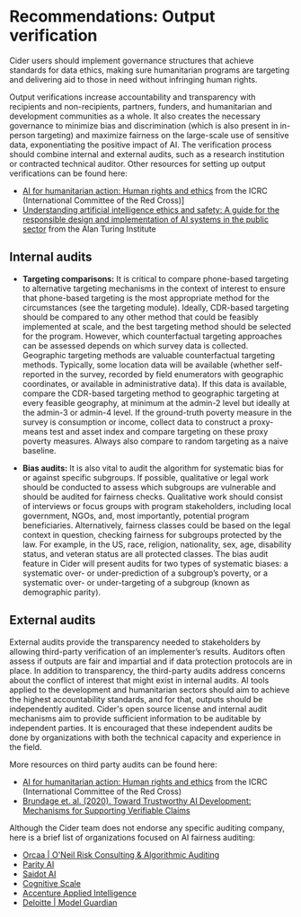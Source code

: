 # Recommendations: Output verification

Cider users should implement governance structures that achieve standards for data ethics, making sure humanitarian programs are targeting and delivering aid to those in need without infringing human rights.

Output verifications increase accountability and transparency with recipients and non-recipients, partners, funders, and humanitarian and development communities as a whole. It also creates the necessary governance to minimize bias and discrimination (which is also present in in-person targeting) and maximize fairness on the large-scale use of sensitive data, exponentiating the positive impact of AI. The verification process should combine internal and external audits, such as a research institution or contracted technical auditor. Other resources for setting up output verifications can be found here:

- [AI for humanitarian action: Human rights and ethics](https://international-review.icrc.org/articles/ai-humanitarian-action-human-rights-ethics-913) from the ICRC (International Committee of the Red Cross)]
- [Understanding artificial intelligence ethics and safety: A guide for the responsible design and implementation of AI systems in the public sector](https://www.turing.ac.uk/sites/default/files/2019-06/understanding_artificial_intelligence_ethics_and_safety.pdf) from the Alan Turing Institute

## Internal audits

- **Targeting comparisons:** It is critical to compare phone-based targeting to alternative targeting mechanisms in the context of interest to ensure that phone-based targeting is the most appropriate method for the circumstances (see the targeting module). Ideally, CDR-based targeting should be compared to any other method that could be feasibly implemented at scale, and the best targeting method should be selected for the program. However, which counterfactual targeting approaches can be assessed depends on which survey data is collected. Geographic targeting methods are valuable counterfactual targeting methods. Typically, some location data will be available (whether self-reported in the survey, recorded by field enumerators with geographic coordinates, or available in administrative data). If this data is available, compare the CDR-based targeting method to geographic targeting at every feasible geography, at minimum at the admin-2 level but ideally at the admin-3 or admin-4 level. If the ground-truth poverty measure in the survey is consumption or income, collect data to construct a proxy-means test and asset index and compare targeting on these proxy poverty measures. Always also compare to random targeting as a naive baseline. 

- **Bias audits:** It is also vital to audit the algorithm for systematic bias for or against specific subgroups. If possible, qualitative or legal work should be conducted to assess which subgroups are vulnerable and should be audited for fairness checks. Qualitative work should consist of interviews or focus groups with program stakeholders, including local government, NGOs, and, most importantly, potential program beneficiaries. Alternatively, fairness classes could be based on the legal context in question, checking fairness for subgroups protected by the law. For example, in the US, race, religion, nationality, sex, age, disability status, and veteran status are all protected classes. The bias audit feature in Cider will present audits for two types of systematic biases: a systematic over- or under-prediction of a subgroup’s poverty, or a systematic over- or under-targeting of a subgroup (known as demographic parity). 

## External audits

External audits provide the transparency needed to stakeholders by allowing third-party verification of an implementer’s results. Auditors often assess if outputs are fair and impartial and if data protection protocols are in place. In addition to transparency, the third-party audits address concerns about the conflict of interest that might exist in internal audits. AI tools applied to the development and humanitarian sectors should aim to achieve the highest accountability standards, and for that, outputs should be independently audited. Cider's open source license and internal audit mechanisms aim to provide sufficient information to be auditable by independent parties. It is encouraged that these independent audits be done by organizations with both the technical capacity and experience in the field.   

More resources on third party audits can be found here: 

- [AI for humanitarian action: Human rights and ethics](https://international-review.icrc.org/articles/ai-humanitarian-action-human-rights-ethics-913) from the ICRC (International Committee of the Red Cross)
- [Brundage et. al. (2020). Toward Trustworthy AI Development: Mechanisms for Supporting Verifiable Claims](https://arxiv.org/pdf/2004.07213.pdf)

Although the Cider team does not endorse any specific auditing company, here is a brief list of organizations focused on AI fairness auditing:

- [Orcaa | O'Neil Risk Consulting & Algorithmic Auditing](https://orcaarisk.com/)
- [Parity AI](https://www.getparity.ai/)
- [Saidot AI](https://www.saidot.ai/)
- [Cognitive Scale](https://www.cognitivescale.com/)
- [Accenture Applied Intelligence](https://www.accenture.com/us-en/services/ai-artificial-intelligence-index)
- [Deloitte | Model Guardian](https://www2.deloitte.com/de/de/pages/risk/solutions/ai-fairness-with-model-guardian.html)
